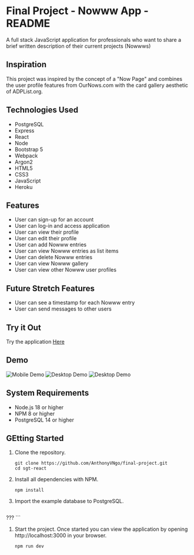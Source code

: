 # Final Project - Nowww App - README
A full stack JavaScript application for professionals who want to share a brief written description of their current projects (Nowwws)

## Inspiration
This project was inspired by the concept of a "Now Page" and combines the user profile features from OurNows.com with the card gallery aesthetic of ADPList.org.

## Technologies Used
- PostgreSQL
- Express
- React
- Node
- Bootstrap 5
- Webpack
- Argon2
- HTML5
- CSS3
- JavaScript
- Heroku

## Features
- User can sign-up for an account
- User can log-in and access application
- User can view their profile
- User can edit their profile
- User can add Nowww entries
- User can view Nowww entries as list items
- User can delete Nowww entries
- User can view Nowww gallery
- User can view other Nowww user profiles

## Future Stretch Features
- User can see a timestamp for each Nowww entry
- User can send messages to other users

## Try it Out
Try the application [Here](nowww-app.herokuapp.com/#sign-in)
## Demo
![Mobile Demo](images/mobile-demo.gif)
![Desktop Demo](images/desktop-demo1.gif)
![Desktop Demo](images/desktop-demo2.gif)

## System Requirements
- Node.js 18 or higher
- NPM 8 or higher
- PostgreSQL 14 or higher

## GEtting Started
1. Clone the repository.

    ```shell
    git clone https://github.com/AnthonyVNgo/final-project.git
    cd sgt-react
    ```

1. Install all dependencies with NPM.

    ```shell
    npm install
    ```

1. Import the example database to PostgreSQL.

    ```shell
???
    ```

1. Start the project. Once started you can view the application by opening http://localhost:3000 in your browser.

    ```shell
    npm run dev
    ```
